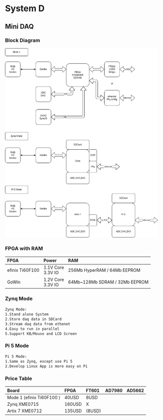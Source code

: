 # System D

## Mini DAQ

### Block Diagram

![Mini DAQ](../diagrams/2025/miniDAQ.png)

### FPGA with RAM

| FPGA            | Power        | RAM          |
|:----------------|:-------------|:-------------|
| efinix Ti60F100 | 1.1V Core <br>  3.3V IO | 256Mb HyperRAM / 64Mb EEPROM   |
| GoWin           | 1.2V Core <br>  3.3V IO | 64Mb~128Mb SDRAM / 32Mb EEPROM |

### Zynq Mode

    Zynq Mode:
    1.Stand alone System
    2.Store daq data in SDCard 
    3.Stream daq data from ethenet
    4.Easy to run in parallel
    5.Support KB/Mouse and LCD Screen

### Pi 5 Mode

    Pi 5 Mode:
    1.Same as Zynq, except use Pi 5
    2.Develop Linux App is more easy on Pi

### Price Table

| Board                     | FPGA     | FT601    | AD7980   | AD5662    |
|:--------------------------|:---------|:---------|:---------|:----------|
| Mode 1 (efinix Ti60F100 ) | 40USD    | 8USD     |          |           |
| Zynq    XME0715           | 160USD   | X        |          |           |
| Artix 7 XME0712           | 135USD   | (8USD)   |          |           |